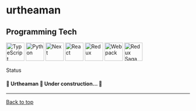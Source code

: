 <div id="top"> 
  <h1>urtheaman</h1>
</div>

<div>
<h2>Programming Tech</h2>
  <img alt="TypeScript" title="TypeScript" width="50" height="50" src="https://cdn-images-1.medium.com/max/1200/1*mn6bOs7s6Qbao15PMNRyOA.png">
  <img alt="Python" title="Python" width="50" height="50" src="https://th.bing.com/th/id/OIP.5kvpxVbWPk7jHs3psz0BowHaGf?pid=ImgDet&rs=1">
  <img alt="Next" width="50" height="50" title="Next" src="https://cdn.auth0.com/blog/next3/logo.png">
  <img alt="React" title="React" width="50" height="50" src="https://th.bing.com/th/id/R.f81a6f373c244b1f70f4b7402b5ab372?rik=rbXh4ieLuKt%2bmA&riu=http%3a%2f%2flogos-download.com%2fwp-content%2fuploads%2f2016%2f09%2fReact_logo_logotype_emblem.png&ehk=QhGOkKcUKCU7FBQgHOajOiJqJBACUTD2Ni6LsfqzCEA%3d&risl=&pid=ImgRaw&r=0">
  <img alt="Redux" title="Redux" width="50" height="50" src="https://careers.veepee.com/wp-content/uploads/TECHNO_Redux-Logo.png">
  <img alt="Webpack" title="Webpack" width="50" height="50" src="https://raw.githubusercontent.com/webpack/media/master/logo/icon-square-big.png">
  <img alt="Redux Saga" title="Redux Saga" width="50" height="50" src="https://cdn.freebiesupply.com/logos/large/2x/redux-saga-logo-png-transparent.png">
</div>

Status

<h4>
	🚧  Urtheaman 🚀 Under construction...  🚧
</h4>

<hr>
<a href="#top">Back to top</a>
